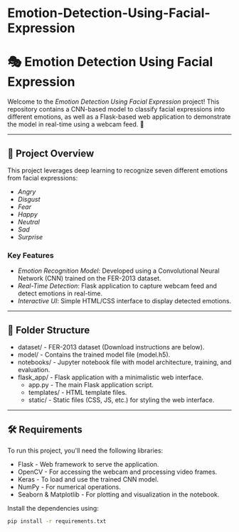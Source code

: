 # Emotion-Detection-Using-Facial-Expression

# 🎭 Emotion Detection Using Facial Expression

Welcome to the *Emotion Detection Using Facial Expression* project! This repository contains a CNN-based model to classify facial expressions into different emotions, as well as a Flask-based web application to demonstrate the model in real-time using a webcam feed. 📸

---

## 📑 Project Overview

This project leverages deep learning to recognize seven different emotions from facial expressions:
- *Angry*
- *Disgust*
- *Fear*
- *Happy*
- *Neutral*
- *Sad*
- *Surprise*

### Key Features
- *Emotion Recognition Model*: Developed using a Convolutional Neural Network (CNN) trained on the FER-2013 dataset.
- *Real-Time Detection*: Flask application to capture webcam feed and detect emotions in real-time.
- *Interactive UI*: Simple HTML/CSS interface to display detected emotions.

---

## 📁 Folder Structure

- dataset/ - FER-2013 dataset (Download instructions are below).
- model/ - Contains the trained model file (model.h5).
- notebooks/ - Jupyter notebook file with model architecture, training, and evaluation.
- flask_app/ - Flask application with a minimalistic web interface.
    - app.py - The main Flask application script.
    - templates/ - HTML template files.
    - static/ - Static files (CSS, JS, etc.) for styling the web interface.

---

## 🛠️ Requirements

To run this project, you'll need the following libraries:

- Flask - Web framework to serve the application.
- OpenCV - For accessing the webcam and processing video frames.
- Keras - To load and use the trained CNN model.
- NumPy - For numerical operations.
- Seaborn & Matplotlib - For plotting and visualization in the notebook.
  
Install the dependencies using:

```bash
pip install -r requirements.txt

